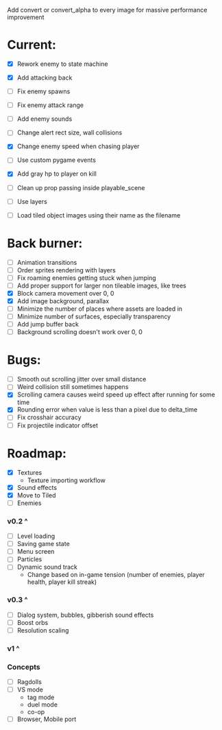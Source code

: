 Add convert or convert_alpha to every image for massive performance improvement

# Current:

- [x] Rework enemy to state machine
- [x] Add attacking back
- [ ] Fix enemy spawns
- [ ] Fix enemy attack range
- [ ] Add enemy sounds
- [ ] Change alert rect size, wall collisions

- [x] Change enemy speed when chasing player
- [ ] Use custom pygame events
- [x] Add gray hp to player on kill
- [ ] Clean up prop passing inside playable_scene
- [ ] Use layers
- [ ] Load tiled object images using their name as the filename

# Back burner:

- [ ] Animation transitions
- [ ] Order sprites rendering with layers
- [ ] Fix roaming enemies getting stuck when jumping
- [ ] Add proper support for larger non tileable images, like trees
- [x] Block camera movement over 0, 0
- [x] Add image background, parallax
- [ ] Minimize the number of places where assets are loaded in
- [ ] Minimize number of surfaces, especially transparency
- [ ] Add jump buffer back
- [ ] Background scrolling doesn't work over 0, 0

# Bugs:

- [ ] Smooth out scrolling jitter over small distance
- [ ] Weird collision still sometimes happens
- [x] Scrolling camera causes weird speed up effect after running for some time
- [x] Rounding error when value is less than a pixel due to delta_time
- [ ] Fix crosshair accuracy
- [ ] Fix projectile indicator offset

# Roadmap:

- [x] Textures
  - Texture importing workflow
- [x] Sound effects
- [x] Move to Tiled
- [ ] Enemies

### v0.2 ^

- [ ] Level loading
- [ ] Saving game state
- [ ] Menu screen
- [ ] Particles
- [ ] Dynamic sound track
  - Change based on in-game tension (number of enemies, player health, player kill streak)

### v0.3 ^

- [ ] Dialog system, bubbles, gibberish sound effects
- [ ] Boost orbs
- [ ] Resolution scaling

### v1 ^

### Concepts

- [ ] Ragdolls
- [ ] VS mode
  - tag mode
  - duel mode
  - co-op
- [ ] Browser, Mobile port
